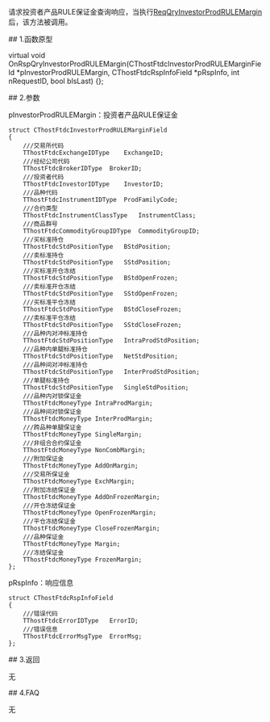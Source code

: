 <p>请求投资者产品RULE保证金查询响应，当执行<a href="../../CTHOSTFTDCTRADERSPI/REQQRYINVESTORPRODRULEMARGIN/">ReqQryInvestorProdRULEMargin</a>后，该方法被调用。</p>
<span class="anchor" id="42e2423a-4248-4096-98ef-eadc064c2184"></span>
## 1.函数原型
<p>virtual void OnRspQryInvestorProdRULEMargin(CThostFtdcInvestorProdRULEMarginField *pInvestorProdRULEMargin, CThostFtdcRspInfoField *pRspInfo, int nRequestID, bool bIsLast) {};</p>
<span class="anchor" id="aca012e3-5d64-4345-96f9-e8d69f1a9a28"></span>
## 2.参数
<p>pInvestorProdRULEMargin：投资者产品RULE保证金</p>
<pre><code>struct CThostFtdcInvestorProdRULEMarginField
{
    ///交易所代码
    TThostFtdcExchangeIDType    ExchangeID;
    ///经纪公司代码
    TThostFtdcBrokerIDType  BrokerID;
    ///投资者代码
    TThostFtdcInvestorIDType    InvestorID;
    ///品种代码
    TThostFtdcInstrumentIDType  ProdFamilyCode;
    ///合约类型
    TThostFtdcInstrumentClassType   InstrumentClass;
    ///商品群号
    TThostFtdcCommodityGroupIDType  CommodityGroupID;
    ///买标准持仓
    TThostFtdcStdPositionType   BStdPosition;
    ///卖标准持仓
    TThostFtdcStdPositionType   SStdPosition;
    ///买标准开仓冻结
    TThostFtdcStdPositionType   BStdOpenFrozen;
    ///卖标准开仓冻结
    TThostFtdcStdPositionType   SStdOpenFrozen;
    ///买标准平仓冻结
    TThostFtdcStdPositionType   BStdCloseFrozen;
    ///卖标准平仓冻结
    TThostFtdcStdPositionType   SStdCloseFrozen;
    ///品种内对冲标准持仓
    TThostFtdcStdPositionType   IntraProdStdPosition;
    ///品种内单腿标准持仓
    TThostFtdcStdPositionType   NetStdPosition;
    ///品种间对冲标准持仓
    TThostFtdcStdPositionType   InterProdStdPosition;
    ///单腿标准持仓
    TThostFtdcStdPositionType   SingleStdPosition;
    ///品种内对锁保证金
    TThostFtdcMoneyType IntraProdMargin;
    ///品种间对锁保证金
    TThostFtdcMoneyType InterProdMargin;
    ///跨品种单腿保证金
    TThostFtdcMoneyType SingleMargin;
    ///非组合合约保证金
    TThostFtdcMoneyType NonCombMargin;
    ///附加保证金
    TThostFtdcMoneyType AddOnMargin;
    ///交易所保证金
    TThostFtdcMoneyType ExchMargin;
    ///附加冻结保证金
    TThostFtdcMoneyType AddOnFrozenMargin;
    ///开仓冻结保证金
    TThostFtdcMoneyType OpenFrozenMargin;
    ///平仓冻结保证金
    TThostFtdcMoneyType CloseFrozenMargin;
    ///品种保证金
    TThostFtdcMoneyType Margin;
    ///冻结保证金
    TThostFtdcMoneyType FrozenMargin;
};
</code></pre>
<p>pRspInfo：响应信息</p>
<pre><code>struct CThostFtdcRspInfoField
{
    ///错误代码
    TThostFtdcErrorIDType   ErrorID;
    ///错误信息
    TThostFtdcErrorMsgType  ErrorMsg;
};
</code></pre>
<span class="anchor" id="86dce038-bf79-4014-945e-6ee92f6374b6"></span>
## 3.返回
<p>无</p>
<span class="anchor" id="c4f76701-b911-4e54-99ed-37c85a7241ed"></span>
## 4.FAQ
<p>无</p>
